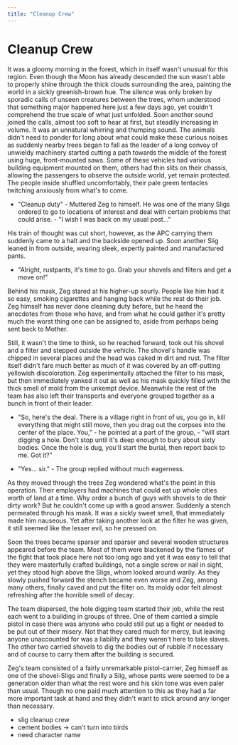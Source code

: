 ```yaml
---
title: "Cleanup Crew"
---
```


# Cleanup Crew

It was a gloomy morning in the forest, which in itself wasn't unusual for this region. Even though
the Moon has already descended the sun wasn't able to properly shine through the thick clouds
surrounding the area, painting the world in a sickly greenish-brown hue. The silence was only broken
by sporadic calls of unseen creatures between the trees, whom understood that something major
happened here just a few days ago, yet couldn't comprehend the true scale of what just unfolded.
Soon another sound joined the calls, almost too soft to hear at first, but steadily increasing in
volume. It was an unnatural whirring and thumping sound. The animals didn't need to ponder for long
about what could make these curious noises as suddenly nearby trees began to fall as the leader of a
long convoy of unwieldy machinery started cutting a path towards the middle of the forest using
huge, front-mounted saws. Some of these vehicles had various building equipment mounted on them,
others had thin slits on their chassis, allowing the passengers to observe the outside world, yet
remain protected. The people inside shuffled uncomfortably, their pale green tentacles twitching
anxiously from what's to come.

- "Cleanup duty" - Muttered Zeg to himself. He was one of the many Sligs ordered to go to locations
  of interest and deal with certain problems that could arise. - "I wish I was back on my usual
  post..."

His train of thought was cut short, however, as the APC carrying them suddenly came to a halt and
the backside opened up. Soon another Slig leaned in from outside, wearing sleek, expertly painted
and manufactured pants.

- "Alright, rustpants, it's time to go. Grab your shovels and filters and get a move on!"

Behind his mask, Zeg stared at his higher-up sourly. People like him had it so easy, smoking
cigarettes and hanging back while the rest do their job. Zeg himself has never done cleaning duty
before, but he heard the anecdotes from those who have, and from what he could gather it's pretty
much the worst thing one can be assigned to, aside from perhaps being sent back to Mother.

Still, it wasn't the time to think, so he reached forward, took out his shovel and a filter and
stepped outside the vehicle. The shovel's handle was chipped in several places and the head was
caked in dirt and rust. The filter itself didn't fare much better as much of it was covered by an
off-putting yellowish discoloration. Zeg experimentally attached the filter to his mask, but then
immediately yanked it out as well as his mask quickly filled with the thick smell of mold from the
unkempt device. Meanwhile the rest of the team has also left their transports and everyone grouped
together as a bunch in front of their leader.

- "So, here's the deal. There is a village right in front of us, you go in, kill everything that
  might still move, then you drag out the corpses into the center of the place. You," - he pointed
  at a part of the group, - "will start digging a hole. Don't stop until it's deep enough to bury
  about sixty bodies. Once the hole is dug, you'll start the burial, then report back to me. Got
  it?"

- "Yes... sir."  - The group replied without much eagerness. 

As they moved through the trees Zeg wondered what's the point in this operation. Their employers had
machines that could eat up whole cities worth of land at a time. Why order a bunch of guys with
shovels to do their dirty work? But he couldn't come up with a good answer. Suddenly a stench
permeated through his mask. It was a sickly sweet smell, that immediately made him nauseous. Yet
after taking another look at the filter he was given, it still seemed like the lesser evil, so he
pressed on.

Soon the trees became sparser and sparser and several wooden structures appeared before the team.
Most of them were blackened by the flames of the fight that took place here not too long ago and yet
it was easy to tell that they were masterfully crafted buildings, not a single screw or nail in
sight, yet they stood high above the Sligs, whom looked around warily. As they slowly pushed forward
the stench became even worse and Zeg, among many others, finally caved and put the filter on. Its
moldy odor felt almost refreshing after the horrible smell of decay.

The team dispersed, the hole digging team started their job, while the rest each went to a building
in groups of three. One of them carried a simple pistol in case there was anyone who could still put
up a fight or needed to be put out of their misery. Not that they cared much for mercy, but leaving
anyone unaccounted for was a liability and they weren't here to take slaves. The other two carried
shovels to dig the bodies out of rubble if necessary and of course to carry them after the building
is secured.

Zeg's team consisted of a fairly unremarkable pistol-carrier, Zeg himself as one of the
shovel-Sligs and finally a Slig, whose pants were seemed to be a generation older than what the rest
wore and his skin tone was even paler than usual. Though no one paid much attention to this as they
had a far more important task at hand and they didn't want to stick around any longer than necessary.

- slig cleanup crew
- cement bodies -> can't turn into birds
- need character name